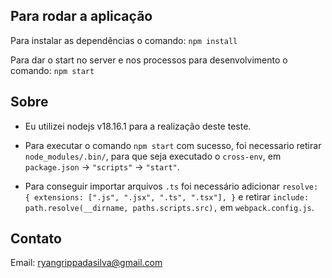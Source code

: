 ## Para rodar a aplicação

Para instalar as dependências o comando: `npm install`

Para dar o start no server e nos processos para desenvolvimento o comando: `npm start` 

## Sobre

- Eu utilizei nodejs v18.16.1 para a realização deste teste.

- Para executar o comando `npm start` com sucesso, foi necessario retirar `node_modules/.bin/`, para que seja executado o `cross-env`,
em `package.json` -> `"scripts"` -> `"start"`.

- Para conseguir importar arquivos `.ts` foi necessário adicionar `resolve: { extensions: [".js", ".jsx", ".ts", ".tsx"], }`
  e retirar `include: path.resolve(__dirname, paths.scripts.src),` em `webpack.config.js`.


## Contato

Email: ryangrippadasilva@gmail.com
